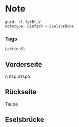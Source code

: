 # Note
```
guid: sl;fgrB!,V
notetype: Einfach + Eselsbrücke
```

### Tags
```
Lektion31
```

## Vorderseite
ἡ περιστερά

## Rückseite
Taube

## Eselsbrücke

